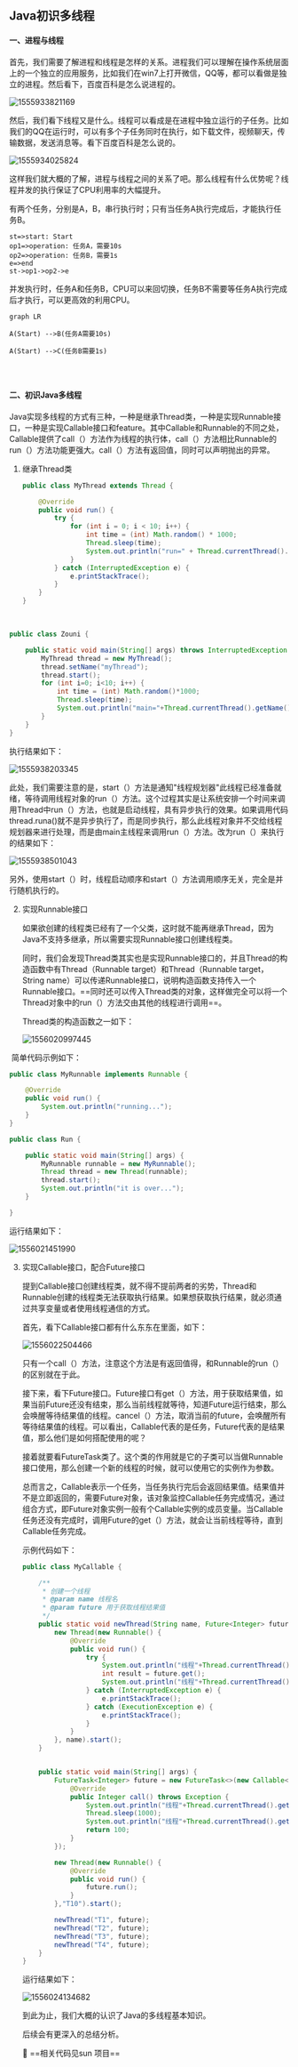 ## Java初识多线程

#### 一、进程与线程

首先，我们需要了解进程和线程是怎样的关系。进程我们可以理解在操作系统层面上的一个独立的应用服务，比如我们在win7上打开微信，QQ等，都可以看做是独立的进程。然后看下，百度百科是怎么说进程的。

![1555933821169](C:\Users\Darryl\AppData\Roaming\Typora\typora-user-images\1555933821169.png)

然后，我们看下线程又是什么。线程可以看成是在进程中独立运行的子任务。比如我们的QQ在运行时，可以有多个子任务同时在执行，如下载文件，视频聊天，传输数据，发送消息等。看下百度百科是怎么说的。

![1555934025824](C:\Users\Darryl\AppData\Roaming\Typora\typora-user-images\1555934025824.png)

这样我们就大概的了解，进程与线程之间的关系了吧。那么线程有什么优势呢？线程并发的执行保证了CPU利用率的大幅提升。

有两个任务，分别是A，B，串行执行时；只有当任务A执行完成后，才能执行任务B。

```flow
st=>start: Start
op1=>operation: 任务A，需要10s
op2=>operation: 任务B，需要1s
e=>end
st->op1->op2->e
```

并发执行时，任务A和任务B，CPU可以来回切换，任务B不需要等任务A执行完成后才执行，可以更高效的利用CPU。

```mermaid
graph LR

A(Start) -->B(任务A需要10s) 

A(Start) -->C(任务B需要1s)

   


```

#### 二、初识Java多线程

Java实现多线程的方式有三种，一种是继承Thread类，一种是实现Runnable接口，一种是实现Callable接口和feature。其中Callable和Runnable的不同之处，Callable提供了call（）方法作为线程的执行体，call（）方法相比Runnable的run（）方法功能更强大。call（）方法有返回值，同时可以声明抛出的异常。

1. 继承Thread类

   ```java
   public class MyThread extends Thread {
   
       @Override
       public void run() {
           try {
               for (int i = 0; i < 10; i++) {
                   int time = (int) Math.random() * 1000;
                   Thread.sleep(time);
                   System.out.println("run=" + Thread.currentThread().getName());
               }
           } catch (InterruptedException e) {
               e.printStackTrace();
           }
       }
   }
   ```

​      

```java
public class Zouni {

    public static void main(String[] args) throws InterruptedException {
        MyThread thread = new MyThread();
        thread.setName("myThread");
        thread.start();
        for (int i=0; i<10; i++) {
            int time = (int) Math.random()*1000;
            Thread.sleep(time);
            System.out.println("main="+Thread.currentThread().getName());
        }
    }
}
```

执行结果如下：

![1555938203345](C:\Users\Darryl\AppData\Roaming\Typora\typora-user-images\1555938203345.png)

此处，我们需要注意的是，start（）方法是通知"线程规划器"此线程已经准备就绪，等待调用线程对象的run（）方法。这个过程其实是让系统安排一个时间来调用Thread中run（）方法，也就是启动线程，具有异步执行的效果。如果调用代码thread.runa()就不是异步执行了，而是同步执行，那么此线程对象并不交给线程规划器来进行处理，而是由main主线程来调用run（）方法。改为run（）来执行的结果如下：

![1555938501043](C:\Users\Darryl\AppData\Roaming\Typora\typora-user-images\1555938501043.png)

另外，使用start（）时，线程启动顺序和start（）方法调用顺序无关，完全是并行随机执行的。

2. 实现Runnable接口

   如果欲创建的线程类已经有了一个父类，这时就不能再继承Thread，因为Java不支持多继承，所以需要实现Runnable接口创建线程类。

   同时，我们会发现Thread类其实也是实现Runnable接口的，并且Thread的构造函数中有Thread（Runnable target）和Thread（Runnable target，String name）可以传递Runnable接口，说明构造函数支持传入一个Runnable接口。==同时还可以传入Thread类的对象，这样做完全可以将一个Thread对象中的run（）方法交由其他的线程进行调用==。

   Thread类的构造函数之一如下：

   ![1556020997445](C:\Users\Darryl\AppData\Roaming\Typora\typora-user-images\1556020997445.png)

​      简单代码示例如下：

```java
public class MyRunnable implements Runnable {

    @Override
    public void run() {
        System.out.println("running...");
    }
}
```

```java
public class Run {

    public static void main(String[] args) {
        MyRunnable runnable = new MyRunnable();
        Thread thread = new Thread(runnable);
        thread.start();
        System.out.println("it is over...");
    }

}
```

运行结果如下：

![1556021451990](C:\Users\Darryl\AppData\Roaming\Typora\typora-user-images\1556021451990.png)

3. 实现Callable接口，配合Future接口

   提到Callable接口创建线程类，就不得不提前两者的劣势，Thread和Runnable创建的线程类无法获取执行结果。如果想获取执行结果，就必须通过共享变量或者使用线程通信的方式。

   首先，看下Callable接口都有什么东东在里面，如下：

   ![1556022504466](C:\Users\Darryl\AppData\Roaming\Typora\typora-user-images\1556022504466.png)

   只有一个call（）方法，注意这个方法是有返回值得，和Runnable的run（）的区别就在于此。

   接下来，看下Future接口。Future接口有get（）方法，用于获取结果值，如果当前Future还没有结束，那么当前线程就等待，知道Future运行结束，那么会唤醒等待结果值的线程。cancel（）方法，取消当前的future，会唤醒所有等待结果值的线程。可以看出，Callable代表的是任务，Future代表的是结果值，那么他们是如何搭配使用的呢？

   接着就要看FutureTask类了。这个类的作用就是它的子类可以当做Runnable接口使用，那么创建一个新的线程的时候，就可以使用它的实例作为参数。

   总而言之，Callable表示一个任务，当任务执行完后会返回结果值。结果值并不是立即返回的，需要Future对象，该对象监控Callable任务完成情况，通过组合方式，即Future对象实例一般有个Callable实例的成员变量。当Callable任务还没有完成时，调用Future的get（）方法，就会让当前线程等待，直到Callable任务完成。

   示例代码如下：

   ```java
   public class MyCallable {
   
       /**
        * 创建一个线程
        * @param name 线程名
        * @param future 用于获取线程结果值
        */
       public static void newThread(String name, Future<Integer> future) {
           new Thread(new Runnable() {
               @Override
               public void run() {
                   try {
                       System.out.println("线程"+Thread.currentThread().getName()+"开始运行");
                       int result = future.get();
                       System.out.println("线程"+Thread.currentThread().getName()+"获取结果值："+result);
                   } catch (InterruptedException e) {
                       e.printStackTrace();
                   } catch (ExecutionException e) {
                       e.printStackTrace();
                   }
               }
           }, name).start();
       }
   
   
       public static void main(String[] args) {
           FutureTask<Integer> future = new FutureTask<>(new Callable<Integer>() {
               @Override
               public Integer call() throws Exception {
                   System.out.println("线程"+Thread.currentThread().getName()+"运行任务");
                   Thread.sleep(1000);
                   System.out.println("线程"+Thread.currentThread().getName()+"任务运行完成");
                   return 100;
               }
           });
   
           new Thread(new Runnable() {
               @Override
               public void run() {
                   future.run();
               }
           },"T10").start();
   
           newThread("T1", future);
           newThread("T2", future);
           newThread("T3", future);
           newThread("T4", future);
       }
   }
   ```

   运行结果如下：

   ![1556024134682](C:\Users\Darryl\AppData\Roaming\Typora\typora-user-images\1556024134682.png)

   到此为止，我们大概的认识了Java的多线程基本知识。

   后续会有更深入的总结分析。

   :notebook:  ==相关代码见sun 项目==